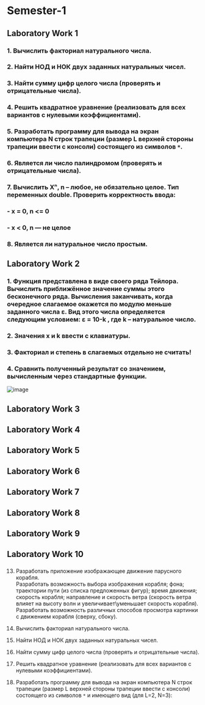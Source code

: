 # Semester-1
## Laboratory Work 1
### 1. Вычислить факториал натурального числа.  
### 2. Найти НОД и НОК двух заданных натуральных чисел.  
### 3. Найти сумму цифр целого числа (проверять и отрицательные числа).  
### 4. Решить квадратное уравнение (реализовать для всех вариантов с нулевыми коэффициентами).  
### 5. Разработать программу для вывода на экран компьютера N строк трапеции (размер L верхней стороны трапеции ввести с консоли) состоящего из символов `*`.  
### 6. Является ли число палиндромом (проверять и отрицательные числа).  
### 7. Вычислить Xⁿ, n – любое, не обязательно целое. Тип переменных double. Проверить корректность ввода:  
###    - x = 0, n <= 0  
###    - x < 0, n — не целое  
### 8. Является ли натуральное число простым.

## Laboratory Work 2
### 1. Функция представлена в виде своего ряда Тейлора. Вычислить приближённое значение суммы этого бесконечного ряда. Вычисления заканчивать, когда очередное слагаемое окажется по модулю меньше заданного числа ε. Вид этого числа определяется следующим условием: ε = 10-k , где k – натуральное число. 
### 2. Значения x и k ввести с клавиатуры. 
### 3. Факториал и степень в слагаемых отдельно не считать! 
### 4. Сравнить полученный результат со значением, вычисленным через стандартные функции.
![image](https://github.com/user-attachments/assets/76042055-5e3e-49f2-ac73-3beff034ae88)


## Laboratory Work 3
###

## Laboratory Work 4
###

## Laboratory Work 5
###

## Laboratory Work 6
###

## Laboratory Work 7
###

## Laboratory Work 8
###

## Laboratory Work 9
###

## Laboratory Work 10
###
13. Разработать приложение изображающее движение парусного корабля.  
Разработать возможность выбора изображения корабля; фона; траектории пути (из списка предложенных фигур); время движения; скорость корабля; направление и скорость ветра (скорость ветра влияет на высоту волн и увеличивает\уменьшает скорость корабля).  
Разработать возможность различных способов просмотра картинки с движением корабля (сверху, сбоку).

1. Вычислить факториал натурального числа.  
2. Найти НОД и НОК двух заданных натуральных чисел.  
3. Найти сумму цифр целого числа (проверять и отрицательные числа).  
4. Решить квадратное уравнение (реализовать для всех вариантов с нулевыми коэффициентами).  
5. Разработать программу для вывода на экран компьютера N строк трапеции (размер L верхней стороны трапеции ввести с консоли) состоящего из символов `*` и имеющего вид (для L=2, N=3):  
